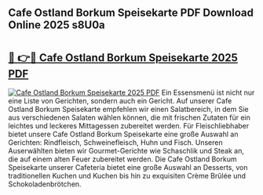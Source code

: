 ## Cafe Ostland Borkum Speisekarte PDF Download Online 2025 s8U0a

# <h2><a href="http://gcadoh.nevu.top/?p=Cafe+Ostland+Borkum+Speisekarte">🔗 👉🔴 Cafe Ostland Borkum Speisekarte 2025 PDF</a></h2>

[![Cafe Ostland Borkum Speisekarte 2025 PDF](https://i.imgur.com/dBaPXMq.png)](http://gcadoh.nevu.top/?p=Cafe+Ostland+Borkum+Speisekarte)
Ein Essensmenü ist nicht nur eine Liste von Gerichten, sondern auch ein Gericht. Auf unserer Cafe Ostland Borkum Speisekarte empfehlen wir einen Salatbereich, in dem Sie aus verschiedenen Salaten wählen können, die mit frischen Zutaten für ein leichtes und leckeres Mittagessen zubereitet werden. Für Fleischliebhaber bietet unsere Cafe Ostland Borkum Speisekarte eine große Auswahl an Gerichten: Rindfleisch, Schweinefleisch, Huhn und Fisch. Unseren Auserwählten bieten wir Gourmet-Gerichte wie Schaschlik und Steak an, die auf einem alten Feuer zubereitet werden. Die Cafe Ostland Borkum Speisekarte unserer Cafeteria bietet eine große Auswahl an Desserts, von traditionellen Kuchen und Kuchen bis hin zu exquisiten Crème Brûlée und Schokoladenbrötchen.
